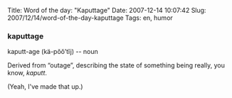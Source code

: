 Title: Word of the day: "Kaputtage"
Date: 2007-12-14 10:07:42
Slug: 2007/12/14/word-of-the-day-kaputtage
Tags: en, humor


### kaputtage

kaputt-age (kä-pŏŏ’tĭj) -- noun

Derived from “outage”, describing the state of something being really, you
know, _kaputt_.

(Yeah, I've made that up.)
